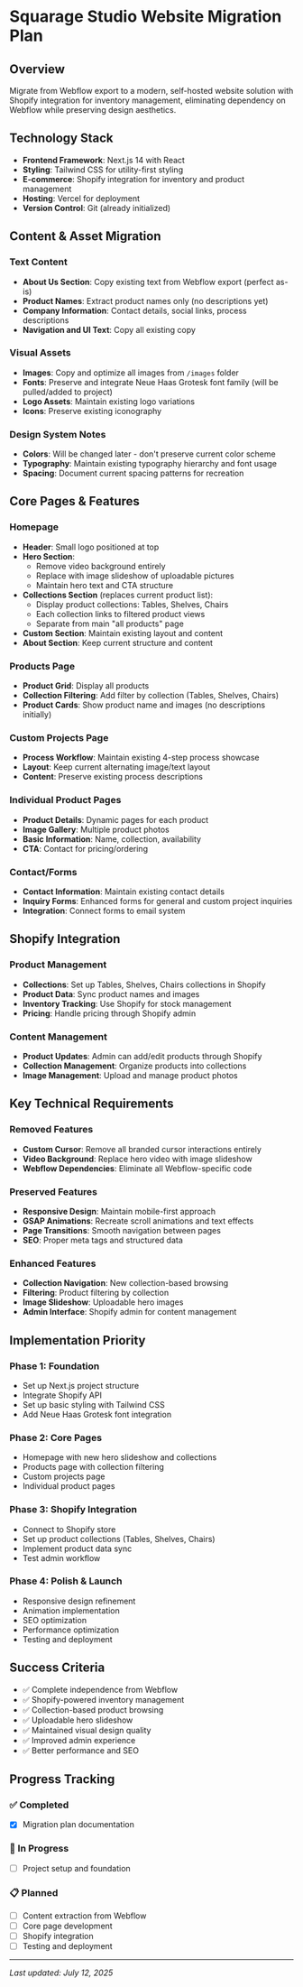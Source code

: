 # Squarage Studio Website Migration Plan

## Overview
Migrate from Webflow export to a modern, self-hosted website solution with Shopify integration for inventory management, eliminating dependency on Webflow while preserving design aesthetics.

## Technology Stack
- **Frontend Framework**: Next.js 14 with React
- **Styling**: Tailwind CSS for utility-first styling
- **E-commerce**: Shopify integration for inventory and product management
- **Hosting**: Vercel for deployment
- **Version Control**: Git (already initialized)

## Content & Asset Migration

### Text Content
- **About Us Section**: Copy existing text from Webflow export (perfect as-is)
- **Product Names**: Extract product names only (no descriptions yet)
- **Company Information**: Contact details, social links, process descriptions
- **Navigation and UI Text**: Copy all existing copy

### Visual Assets
- **Images**: Copy and optimize all images from `/images` folder
- **Fonts**: Preserve and integrate Neue Haas Grotesk font family (will be pulled/added to project)
- **Logo Assets**: Maintain existing logo variations
- **Icons**: Preserve existing iconography

### Design System Notes
- **Colors**: Will be changed later - don't preserve current color scheme
- **Typography**: Maintain existing typography hierarchy and font usage
- **Spacing**: Document current spacing patterns for recreation

## Core Pages & Features

### Homepage
- **Header**: Small logo positioned at top
- **Hero Section**: 
  - Remove video background entirely
  - Replace with image slideshow of uploadable pictures
  - Maintain hero text and CTA structure
- **Collections Section** (replaces current product list):
  - Display product collections: Tables, Shelves, Chairs
  - Each collection links to filtered product views
  - Separate from main "all products" page
- **Custom Section**: Maintain existing layout and content
- **About Section**: Keep current structure and content

### Products Page
- **Product Grid**: Display all products
- **Collection Filtering**: Add filter by collection (Tables, Shelves, Chairs)
- **Product Cards**: Show product name and images (no descriptions initially)

### Custom Projects Page
- **Process Workflow**: Maintain existing 4-step process showcase
- **Layout**: Keep current alternating image/text layout
- **Content**: Preserve existing process descriptions

### Individual Product Pages
- **Product Details**: Dynamic pages for each product
- **Image Gallery**: Multiple product photos
- **Basic Information**: Name, collection, availability
- **CTA**: Contact for pricing/ordering

### Contact/Forms
- **Contact Information**: Maintain existing contact details
- **Inquiry Forms**: Enhanced forms for general and custom project inquiries
- **Integration**: Connect forms to email system

## Shopify Integration

### Product Management
- **Collections**: Set up Tables, Shelves, Chairs collections in Shopify
- **Product Data**: Sync product names and images
- **Inventory Tracking**: Use Shopify for stock management
- **Pricing**: Handle pricing through Shopify admin

### Content Management
- **Product Updates**: Admin can add/edit products through Shopify
- **Collection Management**: Organize products into collections
- **Image Management**: Upload and manage product photos

## Key Technical Requirements

### Removed Features
- **Custom Cursor**: Remove all branded cursor interactions entirely
- **Video Background**: Replace hero video with image slideshow
- **Webflow Dependencies**: Eliminate all Webflow-specific code

### Preserved Features
- **Responsive Design**: Maintain mobile-first approach
- **GSAP Animations**: Recreate scroll animations and text effects
- **Page Transitions**: Smooth navigation between pages
- **SEO**: Proper meta tags and structured data

### Enhanced Features
- **Collection Navigation**: New collection-based browsing
- **Filtering**: Product filtering by collection
- **Image Slideshow**: Uploadable hero images
- **Admin Interface**: Shopify admin for content management

## Implementation Priority

### Phase 1: Foundation
- Set up Next.js project structure
- Integrate Shopify API
- Set up basic styling with Tailwind CSS
- Add Neue Haas Grotesk font integration

### Phase 2: Core Pages
- Homepage with new hero slideshow and collections
- Products page with collection filtering
- Custom projects page
- Individual product pages

### Phase 3: Shopify Integration
- Connect to Shopify store
- Set up product collections (Tables, Shelves, Chairs)
- Implement product data sync
- Test admin workflow

### Phase 4: Polish & Launch
- Responsive design refinement
- Animation implementation
- SEO optimization
- Performance optimization
- Testing and deployment

## Success Criteria
- ✅ Complete independence from Webflow
- ✅ Shopify-powered inventory management
- ✅ Collection-based product browsing
- ✅ Uploadable hero slideshow
- ✅ Maintained visual design quality
- ✅ Improved admin experience
- ✅ Better performance and SEO

## Progress Tracking

### ✅ Completed
- [x] Migration plan documentation

### 🚧 In Progress
- [ ] Project setup and foundation

### 📋 Planned
- [ ] Content extraction from Webflow
- [ ] Core page development
- [ ] Shopify integration
- [ ] Testing and deployment

---

*Last updated: July 12, 2025*